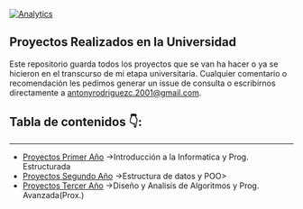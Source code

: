 
[![Analytics](https://gabeacon.irvinlim.com/UA-4677001-16/Plantilla-de-repositorio/readme?useReferer)](https://github.com/EL-BID/Plantilla-de-repositorio/)

## Proyectos Realizados en la Universidad
Este repositorio guarda todos los proyectos que se van ha hacer o ya se hicieron en el transcurso de mi etapa universitaria.
Cualquier comentario o recomendación les pedimos generar un issue de consulta o escribirnos directamente a antonyrodriguezc.2001@gmail.com.


## Tabla de contenidos 👇:   
---

- [Proyectos Primer Año](https://github.com/Arlezz/Proyectos_de_Universidad/tree/main/Proyectos%20Primer%20A%C3%B1o) ->Introducción a la Informatica y Prog. Estructurada
- [Proyectos Segundo Año](https://github.com/Arlezz/Proyectos_de_Universidad/tree/main/Proyecto%20Segundo%20A%C3%B1o/PROYECTO%20DOS) ->Estructura de datos y POO>
- [Proyectos Tercer Año](https://github.com/Arlezz/Proyectos_de_Universidad/tree/main/Proyecto%20Tercer%20A%C3%B1o) ->Diseño y Analisis de Algoritmos y Prog. Avanzada(Prox.)



